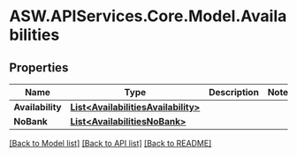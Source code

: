 # ASW.APIServices.Core.Model.Availabilities
## Properties

Name | Type | Description | Notes
------------ | ------------- | ------------- | -------------
**Availability** | [**List&lt;AvailabilitiesAvailability&gt;**](AvailabilitiesAvailability.md) |  | 
**NoBank** | [**List&lt;AvailabilitiesNoBank&gt;**](AvailabilitiesNoBank.md) |  | 

[[Back to Model list]](../README.md#documentation-for-models) [[Back to API list]](../README.md#documentation-for-api-endpoints) [[Back to README]](../README.md)

